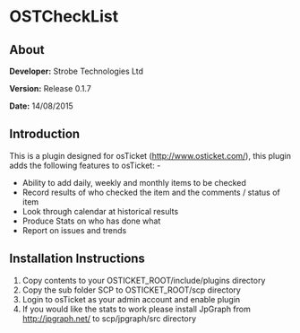 # OSTCheckList

## About
**Developer:** Strobe Technologies Ltd

**Version:** Release 0.1.7

**Date:** 14/08/2015

## Introduction
This is a plugin designed for osTicket (http://www.osticket.com/), this plugin adds
the following features to osTicket: -
* Ability to add daily, weekly and monthly items to be checked
* Record results of who checked the item and the comments / status of item
* Look through calendar at historical results
* Produce Stats on who has done what
* Report on issues and trends

## Installation Instructions
1. Copy contents to your OSTICKET_ROOT/include/plugins directory
2. Copy the sub folder SCP to OSTICKET_ROOT/scp directory
3. Login to osTicket as your admin account and enable plugin
4. If you would like the stats to work please install JpGraph from http://jpgraph.net/ to scp/jpgraph/src directory